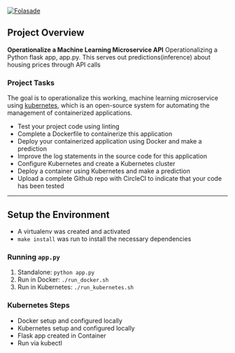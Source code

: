 [![Folasade](https://circleci.com/gh/folasade/Machine-Learning-Microservice-API/tree/new_branch.svg?style=svg)](https://circleci.com/gh/folasade/Machine-Learning-Microservice-API/tree/new_branch)

## Project Overview
**Operationalize a Machine Learning Microservice API**
Operationalizing a Python flask app, app.py. This serves out predictions(inference) about housing prices through API calls


### Project Tasks

The goal is to operationalize this working, machine learning microservice using [kubernetes](https://kubernetes.io/), which is an open-source system for automating the management of containerized applications.

* Test your project code using linting
* Complete a Dockerfile to containerize this application
* Deploy your containerized application using Docker and make a prediction
* Improve the log statements in the source code for this application
* Configure Kubernetes and create a Kubernetes cluster
* Deploy a container using Kubernetes and make a prediction
* Upload a complete Github repo with CircleCI to indicate that your code has been tested

---

## Setup the Environment

* A virtualenv was created and activated
* `make install` was run to install the necessary dependencies

### Running `app.py`

1. Standalone:  `python app.py`
2. Run in Docker:  `./run_docker.sh`
3. Run in Kubernetes:  `./run_kubernetes.sh`

### Kubernetes Steps

* Docker setup and configured locally
* Kubernetes setup and configured locally
* Flask app created in Container
* Run via kubectl
